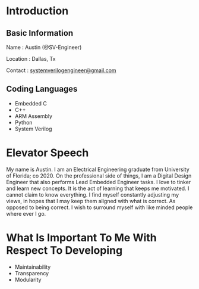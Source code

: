 # Introduction
## Basic Information
Name
: Austin (@SV-Engineer)

Location
: Dallas, Tx

Contact
: systemverilogengineer@gmail.com

## Coding Languages
* Embedded C
* C++
* ARM Assembly
* Python
* System Verilog

# Elevator Speech
My name is Austin. I am an Electrical Engineering graduate from University of Florida; co 2020. On the professional side of things, I am a Digital Design Engineer that also performs Lead Embedded Engineer tasks. I love to tinker and learn new concepts. It is the act of learning that keeps me motivated. I cannot claim to know everything. I find myself constantly adjusting my views, in hopes that I may keep them aligned with what is correct. As opposed to being correct. I wish to surround myself with like minded people where ever I go.

# What Is Important To Me With Respect To Developing
  * Maintainability
  * Transparency
  * Modularity
    
